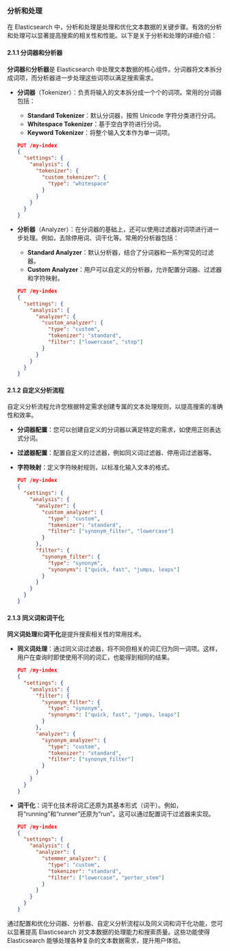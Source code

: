 ### 分析和处理

在 Elasticsearch 中，分析和处理是处理和优化文本数据的关键步骤。有效的分析和处理可以显著提高搜索的相关性和性能。以下是关于分析和处理的详细介绍：

#### 2.1.1 分词器和分析器

**分词器**和**分析器**是 Elasticsearch 中处理文本数据的核心组件。分词器将文本拆分成词项，而分析器进一步处理这些词项以满足搜索需求。

- **分词器**（Tokenizer）：负责将输入的文本拆分成一个个的词项。常用的分词器包括：
  - **Standard Tokenizer**：默认分词器，按照 Unicode 字符分类进行分词。
  - **Whitespace Tokenizer**：基于空白字符进行分词。
  - **Keyword Tokenizer**：将整个输入文本作为单一词项。

  ```json
  PUT /my-index
  {
    "settings": {
      "analysis": {
        "tokenizer": {
          "custom_tokenizer": {
            "type": "whitespace"
          }
        }
      }
    }
  }
  ```

- **分析器**（Analyzer）：在分词器的基础上，还可以使用过滤器对词项进行进一步处理。例如，去除停用词、词干化等。常用的分析器包括：
  - **Standard Analyzer**：默认分析器，结合了分词器和一系列常见的过滤器。
  - **Custom Analyzer**：用户可以自定义的分析器，允许配置分词器、过滤器和字符映射。

  ```json
  PUT /my-index
  {
    "settings": {
      "analysis": {
        "analyzer": {
          "custom_analyzer": {
            "type": "custom",
            "tokenizer": "standard",
            "filter": ["lowercase", "stop"]
          }
        }
      }
    }
  }
  ```

#### 2.1.2 自定义分析流程

自定义分析流程允许您根据特定需求创建专属的文本处理规则，以提高搜索的准确性和效率。

- **分词器配置**：您可以创建自定义的分词器以满足特定的需求，如使用正则表达式分词。
- **过滤器配置**：配置自定义的过滤器，例如同义词过滤器、停用词过滤器等。
- **字符映射**：定义字符映射规则，以标准化输入文本的格式。

  ```json
  PUT /my-index
  {
    "settings": {
      "analysis": {
        "analyzer": {
          "custom_analyzer": {
            "type": "custom",
            "tokenizer": "standard",
            "filter": ["synonym_filter", "lowercase"]
          }
        },
        "filter": {
          "synonym_filter": {
            "type": "synonym",
            "synonyms": ["quick, fast", "jumps, leaps"]
          }
        }
      }
    }
  }
  ```

#### 2.1.3 同义词和词干化

**同义词处理**和**词干化**是提升搜索相关性的常用技术。

- **同义词处理**：通过同义词过滤器，将不同但相关的词汇归为同一词项。这样，用户在查询时即使使用不同的词汇，也能得到相同的结果。

  ```json
  PUT /my-index
  {
    "settings": {
      "analysis": {
        "filter": {
          "synonym_filter": {
            "type": "synonym",
            "synonyms": ["quick, fast", "jumps, leaps"]
          }
        },
        "analyzer": {
          "synonym_analyzer": {
            "type": "custom",
            "tokenizer": "standard",
            "filter": ["synonym_filter"]
          }
        }
      }
    }
  }
  ```

- **词干化**：词干化技术将词汇还原为其基本形式（词干）。例如，将“running”和“runner”还原为“run”。这可以通过配置词干过滤器来实现。

  ```json
  PUT /my-index
  {
    "settings": {
      "analysis": {
        "analyzer": {
          "stemmer_analyzer": {
            "type": "custom",
            "tokenizer": "standard",
            "filter": ["lowercase", "porter_stem"]
          }
        }
      }
    }
  }
  ```

通过配置和优化分词器、分析器、自定义分析流程以及同义词和词干化功能，您可以显著提高 Elasticsearch 对文本数据的处理能力和搜索质量。这些功能使得 Elasticsearch 能够处理各种复杂的文本数据需求，提升用户体验。